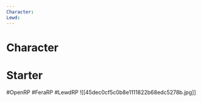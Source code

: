 ```yaml
---
Character: 
Lewd: 
---
```

# Character


# Starter


#OpenRP #FeraRP #LewdRP
![[45dec0cf5c0b8e1111822b68edc5278b.jpg]]